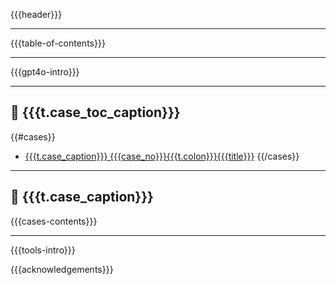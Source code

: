 <a id="readme-top"></a>
{{{header}}}

---

<a id="table-of-contents"></a>
{{{table-of-contents}}}

---

<a id="gpt4o-intro"></a>
{{{gpt4o-intro}}}

---

<a id="cases-toc"></a>
## 📖 {{{t.case_toc_caption}}}

{{#cases}}
*   [{{{t.case_caption}}} {{{case_no}}}{{{t.colon}}}{{{title}}}](#cases-{{{case_no}}})
{{/cases}}

---

<a id="cases"></a>
## 🧩 {{{t.case_caption}}}

{{{cases-contents}}}

---

<a id="tools-intro"></a>
{{{tools-intro}}}


<a id="acknowledgements"></a>
{{{acknowledgements}}}